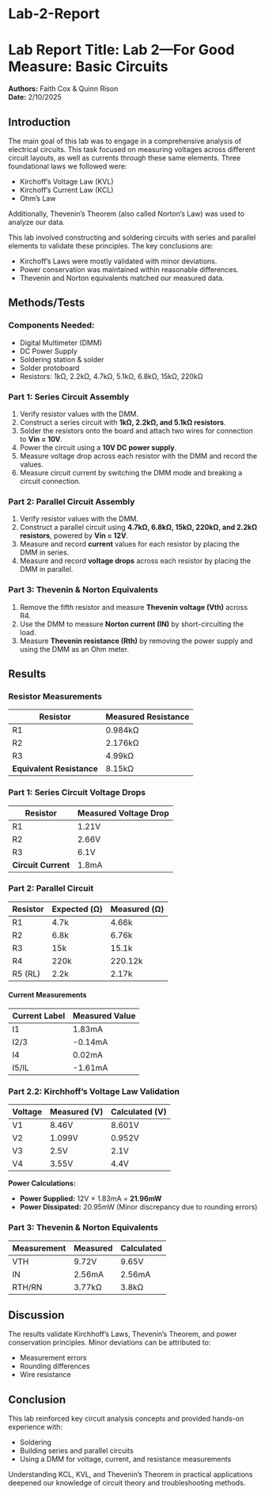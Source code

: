 # Lab-2-Report
# Lab Report Title: Lab 2—For Good Measure: Basic Circuits

**Authors:** Faith Cox & Quinn Rison  
**Date:** 2/10/2025  

## Introduction
The main goal of this lab was to engage in a comprehensive analysis of electrical circuits. This task focused on measuring voltages across different circuit layouts, as well as currents through these same elements. Three foundational laws we followed were:

- Kirchoff’s Voltage Law (KVL)
- Kirchoff’s Current Law (KCL)
- Ohm’s Law

Additionally, Thevenin’s Theorem (also called Norton’s Law) was used to analyze our data.

This lab involved constructing and soldering circuits with series and parallel elements to validate these principles. The key conclusions are:

- Kirchoff’s Laws were mostly validated with minor deviations.
- Power conservation was maintained within reasonable differences.
- Thevenin and Norton equivalents matched our measured data.

## Methods/Tests
### Components Needed:
- Digital Multimeter (DMM)
- DC Power Supply
- Soldering station & solder
- Solder protoboard
- Resistors: 1kΩ, 2.2kΩ, 4.7kΩ, 5.1kΩ, 6.8kΩ, 15kΩ, 220kΩ

### Part 1: Series Circuit Assembly
1. Verify resistor values with the DMM.
2. Construct a series circuit with **1kΩ, 2.2kΩ, and 5.1kΩ resistors**.
3. Solder the resistors onto the board and attach two wires for connection to **Vin = 10V**.
4. Power the circuit using a **10V DC power supply**.
5. Measure voltage drop across each resistor with the DMM and record the values.
6. Measure circuit current by switching the DMM mode and breaking a circuit connection.

### Part 2: Parallel Circuit Assembly
1. Verify resistor values with the DMM.
2. Construct a parallel circuit using **4.7kΩ, 6.8kΩ, 15kΩ, 220kΩ, and 2.2kΩ resistors**, powered by **Vin = 12V**.
3. Measure and record **current** values for each resistor by placing the DMM in series.
4. Measure and record **voltage drops** across each resistor by placing the DMM in parallel.

### Part 3: Thevenin & Norton Equivalents
1. Remove the fifth resistor and measure **Thevenin voltage (Vth)** across R4.
2. Use the DMM to measure **Norton current (IN)** by short-circuiting the load.
3. Measure **Thevenin resistance (Rth)** by removing the power supply and using the DMM as an Ohm meter.

## Results
### Resistor Measurements
| Resistor | Measured Resistance |
|----------|--------------------|
| R1 | 0.984kΩ |
| R2 | 2.176kΩ |
| R3 | 4.99kΩ |
| **Equivalent Resistance** | 8.15kΩ |

### Part 1: Series Circuit Voltage Drops
| Resistor | Measured Voltage Drop |
|----------|--------------------|
| R1 | 1.21V |
| R2 | 2.66V |
| R3 | 6.1V |
| **Circuit Current** | 1.8mA |

### Part 2: Parallel Circuit
| Resistor | Expected (Ω) | Measured (Ω) |
|----------|------------|--------------|
| R1 | 4.7k | 4.66k |
| R2 | 6.8k | 6.76k |
| R3 | 15k | 15.1k |
| R4 | 220k | 220.12k |
| R5 (RL) | 2.2k | 2.17k |

#### Current Measurements
| Current Label | Measured Value |
|--------------|---------------|
| I1 | 1.83mA |
| I2/3 | -0.14mA |
| I4 | 0.02mA |
| I5/IL | -1.61mA |

### Part 2.2: Kirchhoff’s Voltage Law Validation
| Voltage | Measured (V) | Calculated (V) |
|---------|-------------|---------------|
| V1 | 8.46V | 8.601V |
| V2 | 1.099V | 0.952V |
| V3 | 2.5V | 2.1V |
| V4 | 3.55V | 4.4V |

**Power Calculations:**
- **Power Supplied:** 12V × 1.83mA = **21.96mW**
- **Power Dissipated:** 20.95mW (Minor discrepancy due to rounding errors)

### Part 3: Thevenin & Norton Equivalents
| Measurement | Measured | Calculated |
|------------|----------|------------|
| VTH | 9.72V | 9.65V |
| IN | 2.56mA | 2.56mA |
| RTH/RN | 3.77kΩ | 3.8kΩ |

## Discussion
The results validate Kirchhoff’s Laws, Thevenin’s Theorem, and power conservation principles. Minor deviations can be attributed to:
- Measurement errors
- Rounding differences
- Wire resistance

## Conclusion
This lab reinforced key circuit analysis concepts and provided hands-on experience with:
- Soldering
- Building series and parallel circuits
- Using a DMM for voltage, current, and resistance measurements

Understanding KCL, KVL, and Thevenin’s Theorem in practical applications deepened our knowledge of circuit theory and troubleshooting methods.
